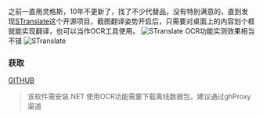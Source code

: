 之前一直用灵格斯，10年不更新了，找了不少代替品，没有特别满意的，直到发现[STranslate](https://github.com/ZGGSONG/STranslate)这个开源项目，截图翻译姿势开启后，只需要对桌面上的内容划个框就能实现翻译，也可以当作OCR工具使用。
![STranslate](https://www.cinzy.com/picx-images-hosting/stranslate.8vms7i1omr.webp)
OCR功能实测效果相当不错
![STranslate](https://cinzy.github.io/picx-images-hosting/ee8afaba4673872d883db8178f85fac2.1hs2zuvt1z.png)
### 获取
[GITHUB](https://github.com/ZGGSONG/STranslate/releases/)

> 该软件需安装.NET
> 使用OCR功能需要下载离线数据包，建议通过ghProxy渠道